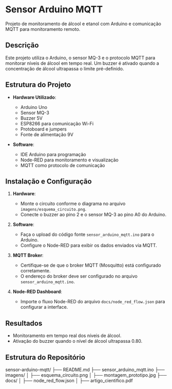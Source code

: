 # Sensor Arduino MQTT

Projeto de monitoramento de álcool e etanol com Arduino e comunicação MQTT para monitoramento remoto.

## Descrição
Este projeto utiliza o Arduino, o sensor MQ-3 e o protocolo MQTT para monitorar níveis de álcool em tempo real. Um buzzer é ativado quando a concentração de álcool ultrapassa o limite pré-definido.

## Estrutura do Projeto

- **Hardware Utilizado**:
  - Arduino Uno
  - Sensor MQ-3
  - Buzzer 5V
  - ESP8266 para comunicação Wi-Fi
  - Protoboard e jumpers
  - Fonte de alimentação 9V

- **Software**:
  - IDE Arduino para programação
  - Node-RED para monitoramento e visualização
  - MQTT como protocolo de comunicação

## Instalação e Configuração

1. **Hardware**:
   - Monte o circuito conforme o diagrama no arquivo `imagens/esquema_circuito.png`.
   - Conecte o buzzer ao pino 2 e o sensor MQ-3 ao pino A0 do Arduino.

2. **Software**:
   - Faça o upload do código fonte `sensor_arduino_mqtt.ino` para o Arduino.
   - Configure o Node-RED para exibir os dados enviados via MQTT.

3. **MQTT Broker**:
   - Certifique-se de que o broker MQTT (Mosquitto) está configurado corretamente.
   - O endereço do broker deve ser configurado no arquivo `sensor_arduino_mqtt.ino`.

4. **Node-RED Dashboard**:
   - Importe o fluxo Node-RED do arquivo `docs/node_red_flow.json` para configurar a interface.

## Resultados
- Monitoramento em tempo real dos níveis de álcool.
- Ativação do buzzer quando o nível de álcool ultrapassa 0.80.

## Estrutura do Repositório
sensor-arduino-mqtt/ ├── README.md ├── sensor_arduino_mqtt.ino ├── imagens/ │ ├── esquema_circuito.png │ ├── montagem_prototipo.jpg ├── docs/ │ ├── node_red_flow.json │ ├── artigo_cientifico.pdf
